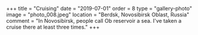 +++
title = "Cruising"
date = "2019-07-01"
order = 8
type = "gallery-photo"
image = "photo_008.jpeg"
location = "Berdsk, Novosibirsk Oblast, Russia"
comment = "In Novosibirsk, people call Ob reservoir a sea. I've taken a cruise there at least three times."
+++